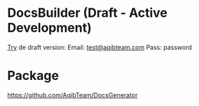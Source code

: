# DocsBuilder (Draft - Active Development)

<a href="docsbuilder.aqibteam.com/">Try</a> de draft version:
Email: test@aqibteam.com
Pass: password


# Package
https://github.com/AqibTeam/DocsGenerator
